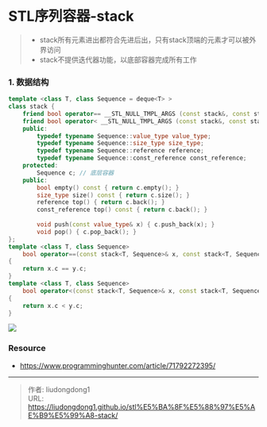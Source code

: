 # STL序列容器-stack


> - stack所有元素进出都符合先进后出，只有stack顶端的元素才可以被外界访问
> - stack不提供迭代器功能，以底部容器完成所有工作

### 1. 数据结构

```c++
template <class T, class Sequence = deque<T> > 
class stack { 
    friend bool operator== __STL_NULL_TMPL_ARGS (const stack&, const stack&); 
    friend bool operator< __STL_NULL_TMPL_ARGS (const stack&, const stack&); 
    public: 
        typedef typename Sequence::value_type value_type; 
        typedef typename Sequence::size_type size_type; 
        typedef typename Sequence::reference reference; 
        typedef typename Sequence::const_reference const_reference; 
    protected: 
    	Sequence c; // 底层容器
    public: 
        bool empty() const { return c.empty(); } 
        size_type size() const { return c.size(); } 
        reference top() { return c.back(); } 
        const_reference top() const { return c.back(); } 
        
        void push(const value_type& x) { c.push_back(x); } 
        void pop() { c.pop_back(); } 
}; 
template <class T, class Sequence> 
    bool operator==(const stack<T, Sequence>& x, const stack<T, Sequence>& y) 
{ 
    return x.c == y.c; 
} 
template <class T, class Sequence> 
    bool operator<(const stack<T, Sequence>& x, const stack<T, Sequence>& y) 
{ 
    return x.c < y.c; 
}
```

![](https://gitee.com/github-25970295/blogimgv2022/raw/master/1fa7f105ae486bd748e447abe4cee65a.png)

### Resource

- https://www.programminghunter.com/article/71792272395/


---

> 作者: liudongdong1  
> URL: https://liudongdong1.github.io/stl%E5%BA%8F%E5%88%97%E5%AE%B9%E5%99%A8-stack/  

